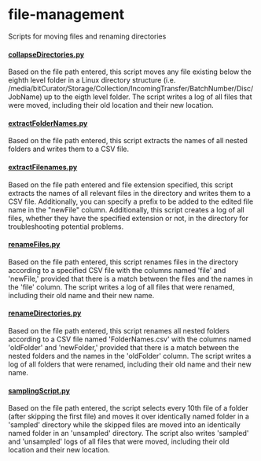 # file-management
Scripts for moving files and renaming directories

#### [collapseDirectories.py](/collapseDirectories.py)
Based on the file path entered, this script moves any file existing below the eighth level folder in a Linux directory structure (i.e. /media/bitCurator/Storage/Collection/IncomingTransfer/BatchNumber/Disc/JobName) up to the eigth level folder. The script writes a log of all files that were moved, including their old location and their new location.

#### [extractFolderNames.py](/extractFilenames.py)
Based on the file path entered, this script extracts the names of all nested folders and writes them to a CSV file.

#### [extractFilenames.py](/extractFilenames.py)
Based on the file path entered and file extension specified, this script extracts the names of all relevant files in the directory and writes them to a CSV file. Additionally, you can specify a prefix to be added to the edited file name in the "newFile" column.  Additionally, this script creates a log of all files, whether they have the specified extension or not, in the directory for troubleshooting potential problems.

#### [renameFiles.py](/renameFiles.py)
Based on the file path entered, this script renames files in the directory according to a specified CSV file with the columns named 'file' and 'newFile,' provided that there is a match between the files and the names in the 'file' column. The script writes a log of all files that were renamed, including their old name and their new name.

#### [renameDirectories.py](/renameDirectories.py)
Based on the file path entered, this script renames all nested folders according to a CSV file named 'FolderNames.csv' with the columns named 'oldFolder' and 'newFolder,' provided that there is a match between the nested folders and the names in the 'oldFolder' column. The script writes a log of all folders that were renamed, including their old name and their new name.

#### [samplingScript.py](/samplingScript.py)
Based on the file path entered, the script selects every 10th file of a folder (after skipping the first file) and moves it over identically named folder in a 'sampled' directory while the skipped files are moved into an identically named folder in an 'unsampled' directory. The script also writes 'sampled' and 'unsampled' logs of all files that were moved, including their old location and their new location.
